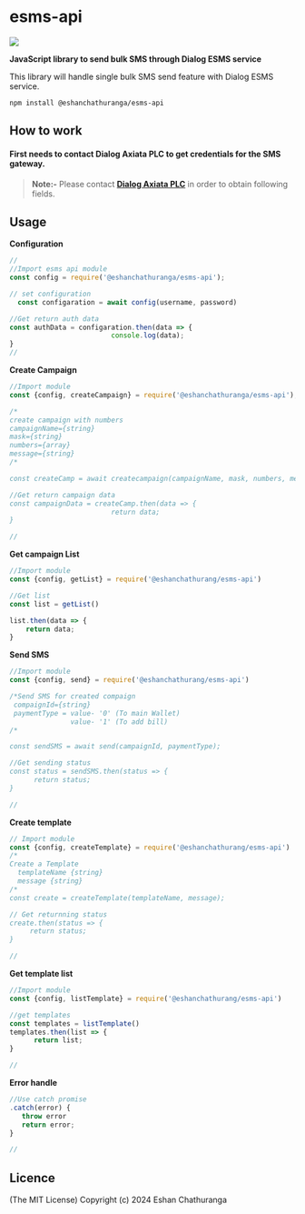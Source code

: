 # esms-api

![](https://img.shields.io/badge/Release-1.0.5-green)

**JavaScript library to send bulk SMS through Dialog ESMS service**

This library will handle single bulk SMS send feature with Dialog ESMS service.

`npm install @eshanchathuranga/esms-api `

## How to work

#### First needs to contact Dialog Axiata PLC to get credentials for the SMS gateway.

> **Note:-** Please contact [**Dialog Axiata PLC**](https://esms.dialog.lk/) in order to obtain following fields.
 

## Usage

**Configuration**

```javascript
//
//Import esms api module
const config = require('@eshanchathuranga/esms-api');

// set configuration
  const configaration = await config(username, password)

//Get return auth data
const authData = configaration.then(data => {
                         console.log(data);
}
//
```
**Create Campaign**
```javascript
//Import module
const {config, createCampaign} = require('@eshanchathuranga/esms-api');

/*
create campaign with numbers
campaignName={string}
mask={string}
numbers={array}
message={string}
/*

const createCamp = await createcampaign(campaignName, mask, numbers, message);

//Get return campaign data
const campaignData = createCamp.then(data => {
                         return data;
}

//
```
**Get campaign List**
```javascript
//Import module
const {config, getList} = require('@eshanchathurang/esms-api')

//Get list
const list = getList()

list.then(data => {
    return data;
}
```
**Send SMS**

```javascript
//Import module
const {config, send} = require('@eshanchathurang/esms-api')

/*Send SMS for created compaign
 compaignId={string}
 paymentType = value- '0' (To main Wallet)
               value- '1' (To add bill)
/*

const sendSMS = await send(campaignId, paymentType);

//Get sending status
const status = sendSMS.then(status => {
      return status;
}

//
```
**Create template**
```javascript
// Import module
const {config, createTemplate} = require('@eshanchathurang/esms-api')
/*
Create a Template
  templateName {string}
  message {string}
/*
const create = createTemplate(templateName, message);

// Get returnning status
create.then(status => {
     return status;
}

//
```
**Get template list**
```javascript
//Import module
const {config, listTemplate} = require('@eshanchathurang/esms-api')

//get templates
const templates = listTemplate()
templates.then(list => {
      return list;
}

//
```
**Error handle**
```javascript
//Use catch promise
.catch(error) {
   throw error
   return error;
}

//
```
   

## Licence

(The MIT License)
Copyright (c) 2024 Eshan Chathuranga
